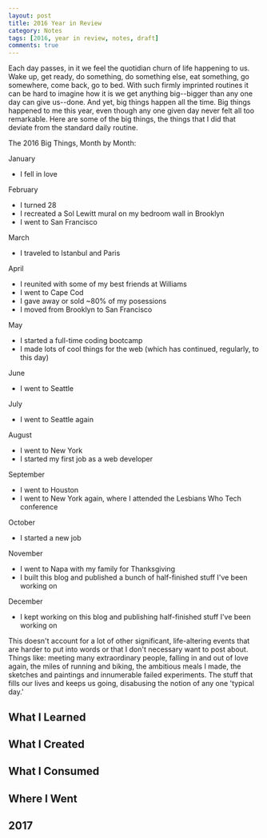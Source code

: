```yaml
---
layout: post
title: 2016 Year in Review
category: Notes
tags: [2016, year in review, notes, draft]
comments: true
---
```


Each day passes, in it we feel the quotidian churn of life happening to us. Wake up, get ready, do something, do something else, eat something, go somewhere, come back, go to bed. With such firmly imprinted routines it can be hard to imagine how it is we get anything big--bigger than any one day can give us--done. And yet, big things happen all the time. Big things happened to me this year, even though any one given day never felt all too remarkable. Here are some of the big things, the things that I did that deviate from the standard daily routine.

The 2016 Big Things, Month by Month:

January
- I fell in love

February
- I turned 28
- I recreated a Sol Lewitt mural on my bedroom wall in Brooklyn
- I went to San Francisco

March
- I traveled to Istanbul and Paris

April
- I reunited with some of my best friends at Williams
- I went to Cape Cod
- I gave away or sold ~80% of my posessions
- I moved from Brooklyn to San Francisco

May
- I started a full-time coding bootcamp
- I made lots of cool things for the web (which has continued, regularly, to this day)

June 
- I went to Seattle

July 
- I went to Seattle again

August
- I went to New York
- I started my first job as a web developer

September
- I went to Houston
- I went to New York again, where I attended the Lesbians Who Tech conference

October
- I started a new job

November
- I went to Napa with my family for Thanksgiving
- I built this blog and published a bunch of half-finished stuff I've been working on

December
- I kept working on this blog and publishing half-finished stuff I've been working on


This doesn't account for a lot of other significant, life-altering events that are harder to put into words or that I don't necessary want to post about. Things like: meeting many extraordinary people, falling in and out of love again, the miles of running and biking, the ambitious meals I made, the sketches and paintings and innumerable failed experiments. The stuff that fills our lives and keeps us going, disabusing the notion of any one 'typical day.' 




<h2>What I Learned</h2>


<h2>What I Created</h2>


<h2>What I Consumed</h2>


<h2>Where I Went</h2>


<h2>2017</h2>